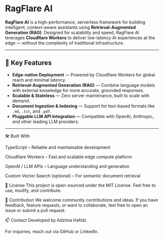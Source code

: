 # RagFlare AI

**RagFlare AI** is a high-performance, serverless framework for building intelligent, context-aware assistants using **Retrieval-Augmented Generation (RAG)**. Designed for scalability and speed, RagFlare AI leverages **Cloudflare Workers** to deliver low-latency AI experiences at the edge — without the complexity of traditional infrastructure.

---

## 🚀 Key Features

- **Edge-native Deployment** — Powered by Cloudflare Workers for global reach and minimal latency.
- **Retrieval-Augmented Generation (RAG)** — Combine language models with external knowledge for more accurate, grounded responses.
- **Scalable & Stateless** — Zero server maintenance, built to scale with demand.
- **Document Ingestion & Indexing** — Support for text-based formats like `.md`, `.txt`, and `.pdf`.
- **Pluggable LLM API Integration** — Compatible with OpenAI, Anthropic, and other leading LLM providers.

---

🛠 Built With

TypeScript – Reliable and maintainable development

Cloudflare Workers – Fast and scalable edge compute platform

OpenAI / LLM APIs – Language understanding and generation

Custom Vector Search (optional) – For semantic document retrieval

📄 License
This project is open-sourced under the MIT License. Feel free to use, modify, and contribute.

🤝 Contribution
We welcome community contributions and ideas. If you have feedback, feature requests, or want to collaborate, feel free to open an issue or submit a pull request.

📫 Contact
Developed by Adzima Hafidz

For inquiries, reach out via GitHub or LinkedIn.
